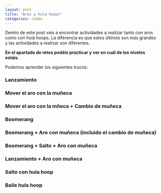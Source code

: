 ```yaml
---
layout: post
title: "Aros y hula hoops"
categories: comba
---
```


Dentro de este post vais a encontrar actividades a realizar tanto con aros como con hula hoops. La diferencia es que estos últimos son más grandes y las actividades a realizar son diferentes. 

**En el apartado de retos podéis practicar y ver en cuál de los niveles estáis**.

Podemos aprender los siguientes trucos:

### Lanzamiento

### Mover el aro con la muñeca

### Mover el aro con la mñeca + Cambio de muñeca

### Boomerang

### Boomerang + Aro con muñeca (incluido el cambio de muñeca)

### Boomerang + Salto + Aro con muñeca

### Lanzamiento + Aro con muñeca

### Salto con hula hoop

### Baile hula hoop




